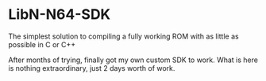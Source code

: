 # LibN-N64-SDK
The simplest solution to compiling a fully working ROM with as little as possible in C or C++

After months of trying, finally got my own custom SDK to work.
What is here is nothing extraordinary, just 2 days worth of work. 
